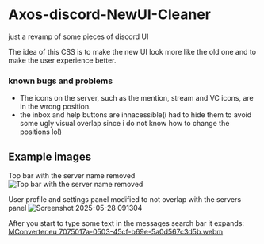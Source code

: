 # Axos-discord-NewUI-Cleaner
just a revamp of some pieces of discord UI

The idea of this CSS is to make the new UI look more like the old one and to make the user experience better.

### known bugs and problems

 - The icons on the server, such as the mention, stream and VC icons, are in the wrong position.
 - the inbox and help buttons are innacessible(i had to hide them to avoid some ugly visual overlap since i do not know how to change the positions lol)

## Example images
Top bar with the server name removed
![Top bar with the server name removed](https://github.com/user-attachments/assets/8c750d61-0bfc-42e4-800c-85b2123df648)

User profile and settings panel modified to not overlap with the servers panel
![Screenshot 2025-05-28 091304](https://github.com/user-attachments/assets/2fe101f5-0db2-478a-a635-4982c6252ad1)

After you start to type some text in the messages search bar it expands:
[MConverter.eu 7075017a-0503-45cf-b69e-5a0d567c3d5b.webm](https://github.com/user-attachments/assets/764e9b17-d6be-477b-98db-ea4a9aa8c9f7)


